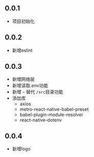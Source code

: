 ## 0.0.1

- 项目初始化

## 0.0.2

- 新增eslint

## 0.0.3

- 新增网络层
- 新增读取.env功能
- 新增 ```~``` 替代 ```/src```目录功能
- 添加库
  - axios
  - metro-react-native-babel-preset
  - babel-plugin-module-resolver
  - react-native-dotenv

 ## 0.0.4

- 新增logo
